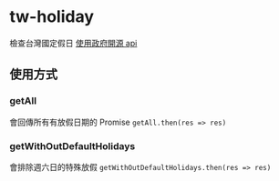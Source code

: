 # tw-holiday

檢查台灣國定假日
[使用政府開源 api](https://data.ntpc.gov.tw/openapi/swagger-ui/index.html?configUrl=%2Fopenapi%2Fswagger%2Fconfig&urls.primaryName=%E6%96%B0%E5%8C%97%E5%B8%82%E6%94%BF%E5%BA%9C%E4%BA%BA%E4%BA%8B%E8%99%95(20)#/)

## 使用方式

### getAll

會回傳所有有放假日期的 Promise
`
getAll.then(res => res)
`

### getWithOutDefaultHolidays

會排除週六日的特殊放假
`
getWithOutDefaultHolidays.then(res => res)
`
